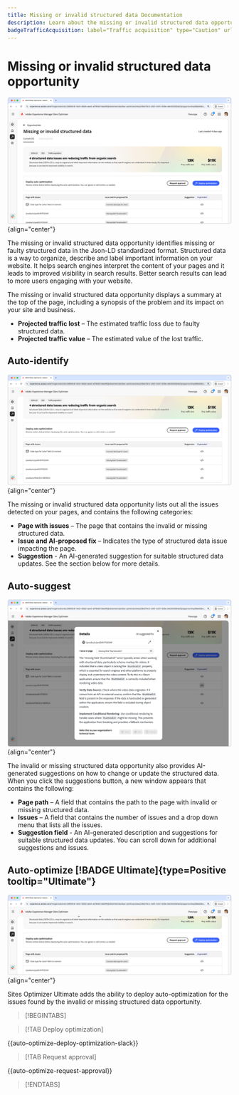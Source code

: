 ```yaml
---
title: Missing or invalid structured data Documentation
description: Learn about the missing or invalid structured data opportunity and how to use it to improve traffic acquisition.
badgeTrafficAcquisition: label="Traffic acquisition" type="Caution" url="../../opportunity-types/traffic-acquisition.md" tooltip="Traffic acquisition"
---
```


# Missing or invalid structured data opportunity

![Missing or invalid structured data opportunity](./assets/missing-or-invalid-structured-data/hero.png){align="center"}

The missing or invalid structured data opportunity identifies missing or faulty structured data in the Json-LD standardized format. Structured data is a way to organize, describe and label important information on your website. It helps search engines interpret the content of your pages and it leads to improved visibility in search results. Better search results can lead to more users engaging with your website.

The missing or invalid structured data opportunity displays a summary at the top of the page, including a synopsis of the problem and its impact on your site and business.

* **Projected traffic lost** – The estimated traffic loss due to faulty structured data.
* **Projected traffic value** – The estimated value of the lost traffic.

## Auto-identify

![Auto-identify missing or invalid structured data](./assets/missing-or-invalid-structured-data/auto-identify.png){align="center"}

The missing or invalid structured data opportunity lists out all the issues detected on your pages, and contains the following categories:

* **Page with issues** – The page that contains the invalid or missing structured data.
* **Issue and AI-proposed fix** – Indicates the type of structured data issue impacting the page.
* **Suggestion** - An AI-generated suggestion for suitable structured data updates. See the section below for more details.

## Auto-suggest

![Auto-suggest missing or invalid structured data](./assets/missing-or-invalid-structured-data/auto-suggest.png){align="center"}

The invalid or missing structured data opportunity also provides AI-generated suggestions on how to change or update the structured data. When you click the suggestions button, a new window appears that contains the following:

* **Page path** – A field that contains the path to the page with invalid or missing structured data.
* **Issues** – A field that contains the number of issues and a drop down menu that lists all the issues.
* **Suggestion field** - An AI-generated description and suggestions for suitable structured data updates. You can scroll down for additional suggestions and issues.

## Auto-optimize [!BADGE Ultimate]{type=Positive tooltip="Ultimate"}


![Auto-optimize suggested missing or invalid structured data](./assets/missing-or-invalid-structured-data/auto-optimize.png){align="center"}

Sites Optimizer Ultimate adds the ability to deploy auto-optimization for the issues found by the invalid or missing structured data opportunity. <!--- TBD-need more in-depth and opportunity specific information here. What does the auto-optimization do?-->

>[!BEGINTABS]

>[!TAB Deploy optimization]

{{auto-optimize-deploy-optimization-slack}}

>[!TAB Request approval]

{{auto-optimize-request-approval}}

>[!ENDTABS]